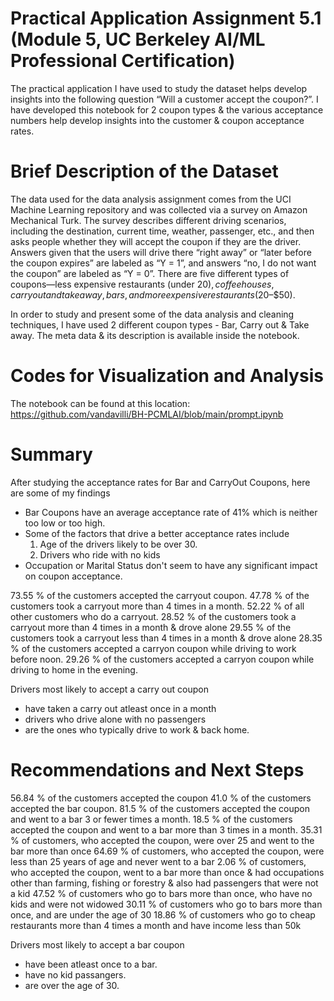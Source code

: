 # Practical Application Assignment 5.1 (Module 5, UC Berkeley AI/ML Professional Certification)
The practical application I have used to study the dataset helps develop insights into the following question “Will a customer accept the coupon?”. I have developed this notebook for 2 coupon types & the various acceptance numbers help develop insights into the customer & coupon acceptance rates. 

# Brief Description of the Dataset
The data used for the data analysis assignment comes from the UCI Machine Learning repository and was collected via a survey on Amazon Mechanical Turk. The survey describes different driving scenarios, including the destination, current time, weather, passenger, etc., and then asks people whether they will accept the coupon if they are the driver. Answers given that the users will drive there “right away” or “later before the coupon expires” are labeled as “Y = 1”, and answers “no, I do not want the coupon” are labeled as “Y = 0”. There are five different types of coupons—less expensive restaurants (under $20), coffee houses, carry out and take away, bars, and more expensive restaurants ($20–$50).

In order to study and present some of the data analysis and cleaning techniques, I have used 2 different coupon types - Bar, Carry out & Take away. The meta data & its description is available inside the notebook. 

# Codes for Visualization and Analysis
The notebook can be found at this location: https://github.com/vandavilli/BH-PCMLAI/blob/main/prompt.ipynb

# Summary
After studying the acceptance rates for Bar and CarryOut Coupons, here are some of my findings
- Bar Coupons have an average acceptance rate of 41% which is neither too low or too high. 
- Some of the factors that drive a better acceptance rates include
  1. Age of the drivers likely to be over 30.
  2. Drivers who ride with no kids
- Occupation or Marital Status don't seem to have any significant impact on coupon acceptance.


73.55 % of the customers accepted the carryout coupon.
47.78 % of the customers took a carryout more than 4 times in a month.
52.22 % of all other customers who do a carryout.
28.52 % of the customers took a carryout more than 4 times in a month & drove alone
29.55 % of the customers took a carryout less than 4 times in a month & drove alone
28.35 % of the customers accepted a carryon coupon while driving to work before noon.
29.26 % of the customers accepted a carryon coupon while driving to home in the evening.

Drivers most likely to accept a carry out coupon
- have taken a carry out atleast once in a month
- drivers who drive alone with no passengers
- are the ones who typically drive to work & back home.

# Recommendations and Next Steps




56.84 % of the customers accepted the coupon
41.0 % of the customers accepted the bar coupon.
81.5 % of the customers accepted the coupon and went to a bar 3 or fewer times a month.
18.5 % of the customers accepted the coupon and went to a bar more than 3 times in a month.
35.31 % of customers, who accepted the coupon, were over 25 and went to the bar more than once
64.69 % of customers, who accepted the coupon, were less than 25 years of age and never went to a bar
2.06 % of customers, who accepted the coupon, went to a bar more than once & had occupations other than farming, fishing or forestry & also had passengers that were not a kid
47.52 % of customers who go to bars more than once, who have no kids and were not widowed
30.11 % of customers who go to bars more than once, and are under the age of 30
18.86 % of customers who go to cheap restaurants more than 4 times a month and have income less than 50k

Drivers most likely to accept a bar coupon
- have been atleast once to a bar.
- have no kid passangers.
- are over the age of 30.
